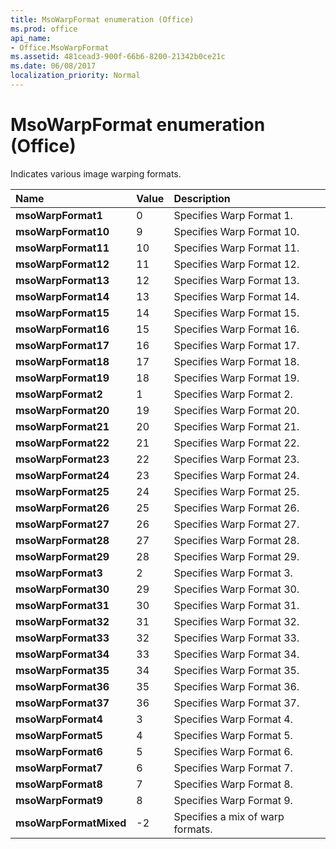```yaml
---
title: MsoWarpFormat enumeration (Office)
ms.prod: office
api_name:
- Office.MsoWarpFormat
ms.assetid: 481cead3-900f-66b6-8200-21342b0ce21c
ms.date: 06/08/2017
localization_priority: Normal
---
```



# MsoWarpFormat enumeration (Office)

Indicates various image warping formats.



|Name|Value|Description|
|:-----|:-----|:-----|
|**msoWarpFormat1**|0|Specifies Warp Format 1.|
|**msoWarpFormat10**|9|Specifies Warp Format 10.|
|**msoWarpFormat11**|10|Specifies Warp Format 11.|
|**msoWarpFormat12**|11|Specifies Warp Format 12.|
|**msoWarpFormat13**|12|Specifies Warp Format 13.|
|**msoWarpFormat14**|13|Specifies Warp Format 14.|
|**msoWarpFormat15**|14|Specifies Warp Format 15.|
|**msoWarpFormat16**|15|Specifies Warp Format 16.|
|**msoWarpFormat17**|16|Specifies Warp Format 17.|
|**msoWarpFormat18**|17|Specifies Warp Format 18.|
|**msoWarpFormat19**|18|Specifies Warp Format 19.|
|**msoWarpFormat2**|1|Specifies Warp Format 2.|
|**msoWarpFormat20**|19|Specifies Warp Format 20.|
|**msoWarpFormat21**|20|Specifies Warp Format 21.|
|**msoWarpFormat22**|21|Specifies Warp Format 22.|
|**msoWarpFormat23**|22|Specifies Warp Format 23.|
|**msoWarpFormat24**|23|Specifies Warp Format 24.|
|**msoWarpFormat25**|24|Specifies Warp Format 25.|
|**msoWarpFormat26**|25|Specifies Warp Format 26.|
|**msoWarpFormat27**|26|Specifies Warp Format 27.|
|**msoWarpFormat28**|27|Specifies Warp Format 28.|
|**msoWarpFormat29**|28|Specifies Warp Format 29.|
|**msoWarpFormat3**|2|Specifies Warp Format 3.|
|**msoWarpFormat30**|29|Specifies Warp Format 30.|
|**msoWarpFormat31**|30|Specifies Warp Format 31.|
|**msoWarpFormat32**|31|Specifies Warp Format 32.|
|**msoWarpFormat33**|32|Specifies Warp Format 33.|
|**msoWarpFormat34**|33|Specifies Warp Format 34.|
|**msoWarpFormat35**|34|Specifies Warp Format 35.|
|**msoWarpFormat36**|35|Specifies Warp Format 36.|
|**msoWarpFormat37**|36|Specifies Warp Format 37.|
|**msoWarpFormat4**|3|Specifies Warp Format 4.|
|**msoWarpFormat5**|4|Specifies Warp Format 5.|
|**msoWarpFormat6**|5|Specifies Warp Format 6.|
|**msoWarpFormat7**|6|Specifies Warp Format 7.|
|**msoWarpFormat8**|7|Specifies Warp Format 8.|
|**msoWarpFormat9**|8|Specifies Warp Format 9.|
|**msoWarpFormatMixed**|-2|Specifies a mix of warp formats.|

